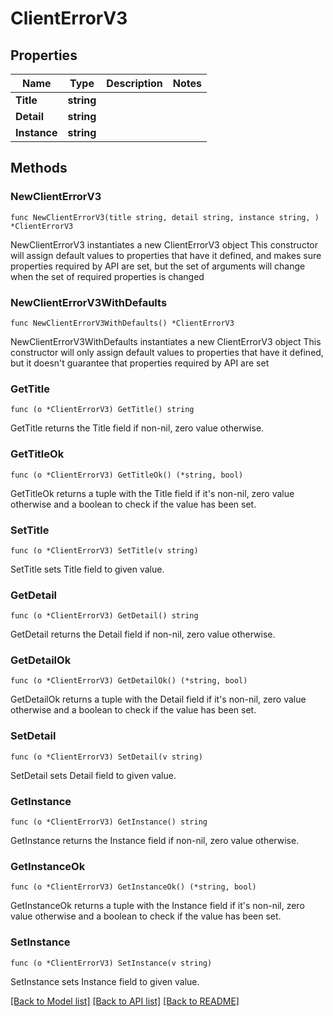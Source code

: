 # ClientErrorV3

## Properties

Name | Type | Description | Notes
------------ | ------------- | ------------- | -------------
**Title** | **string** |  | 
**Detail** | **string** |  | 
**Instance** | **string** |  | 

## Methods

### NewClientErrorV3

`func NewClientErrorV3(title string, detail string, instance string, ) *ClientErrorV3`

NewClientErrorV3 instantiates a new ClientErrorV3 object
This constructor will assign default values to properties that have it defined,
and makes sure properties required by API are set, but the set of arguments
will change when the set of required properties is changed

### NewClientErrorV3WithDefaults

`func NewClientErrorV3WithDefaults() *ClientErrorV3`

NewClientErrorV3WithDefaults instantiates a new ClientErrorV3 object
This constructor will only assign default values to properties that have it defined,
but it doesn't guarantee that properties required by API are set

### GetTitle

`func (o *ClientErrorV3) GetTitle() string`

GetTitle returns the Title field if non-nil, zero value otherwise.

### GetTitleOk

`func (o *ClientErrorV3) GetTitleOk() (*string, bool)`

GetTitleOk returns a tuple with the Title field if it's non-nil, zero value otherwise
and a boolean to check if the value has been set.

### SetTitle

`func (o *ClientErrorV3) SetTitle(v string)`

SetTitle sets Title field to given value.


### GetDetail

`func (o *ClientErrorV3) GetDetail() string`

GetDetail returns the Detail field if non-nil, zero value otherwise.

### GetDetailOk

`func (o *ClientErrorV3) GetDetailOk() (*string, bool)`

GetDetailOk returns a tuple with the Detail field if it's non-nil, zero value otherwise
and a boolean to check if the value has been set.

### SetDetail

`func (o *ClientErrorV3) SetDetail(v string)`

SetDetail sets Detail field to given value.


### GetInstance

`func (o *ClientErrorV3) GetInstance() string`

GetInstance returns the Instance field if non-nil, zero value otherwise.

### GetInstanceOk

`func (o *ClientErrorV3) GetInstanceOk() (*string, bool)`

GetInstanceOk returns a tuple with the Instance field if it's non-nil, zero value otherwise
and a boolean to check if the value has been set.

### SetInstance

`func (o *ClientErrorV3) SetInstance(v string)`

SetInstance sets Instance field to given value.



[[Back to Model list]](../README.md#documentation-for-models) [[Back to API list]](../README.md#documentation-for-api-endpoints) [[Back to README]](../README.md)


